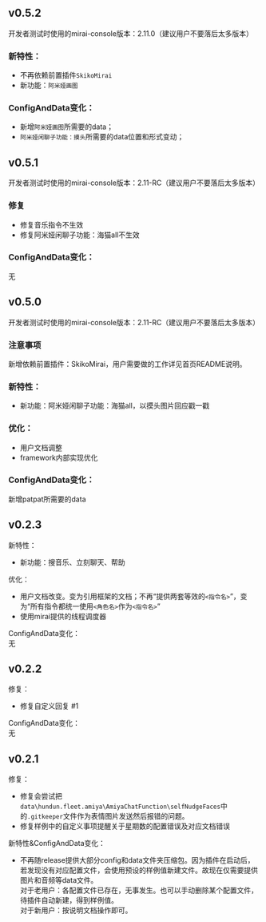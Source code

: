 ## v0.5.2

开发者测试时使用的mirai-console版本：2.11.0（建议用户不要落后太多版本）

### 新特性：

- 不再依赖前置插件`SkikoMirai`
- 新功能：`阿米娅画图`

### ConfigAndData变化：  

- 新增`阿米娅画图`所需要的data；
- `阿米娅闲聊子功能：摸头`所需要的data位置和形式变动；

## v0.5.1

开发者测试时使用的mirai-console版本：2.11-RC（建议用户不要落后太多版本）

### 修复

- 修复音乐指令不生效
- 修复阿米娅闲聊子功能：海猫all不生效

### ConfigAndData变化：  

无

## v0.5.0

开发者测试时使用的mirai-console版本：2.11-RC（建议用户不要落后太多版本）

### 注意事项

新增依赖前置插件：SkikoMirai，用户需要做的工作详见首页README说明。

### 新特性：
- 新功能：阿米娅闲聊子功能：海猫all，以摸头图片回应戳一戳

### 优化：
- 用户文档调整
- framework内部实现优化

### ConfigAndData变化：  

新增patpat所需要的data

## v0.2.3

新特性：
- 新功能：搜音乐、立刻聊天、帮助

优化：
- 用户文档改变。变为引用框架的文档；不再“提供两套等效的`<指令名>`”，变为“所有指令都统一使用`<角色名>`作为`<指令名>`”
- 使用mirai提供的线程调度器

ConfigAndData变化：  
无


## v0.2.2

修复：
- 修复自定义回复 #1 

ConfigAndData变化：  
无

## v0.2.1

修复：
- 修复会尝试把`data\hundun.fleet.amiya\AmiyaChatFunction\selfNudgeFaces`中的`.gitkeeper`文件作为表情图片发送然后报错的问题。
- 修复样例中的自定义事项提醒关于星期数的配置错误及对应文档错误
 
新特性&ConfigAndData变化：
- 不再随release提供大部分config和data文件夹压缩包。因为插件在启动后，若发现没有对应配置文件，会使用预设的样例值新建文件。故现在仅需要提供图片和音频等data文件。
   <br>对于老用户：各配置文件已存在，无事发生。也可以手动删除某个配置文件，待插件自动新建，得到样例值。
   <br>对于新用户：按说明文档操作即可。